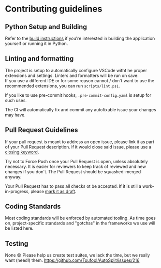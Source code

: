 <!-- This has to in the repository's root, `docs/`, or `.github/` directory to be picked by github. Read more at: https://docs.github.com/en/communities/setting-up-your-project-for-healthy-contributions/setting-guidelines-for-repository-contributors#about-contributing-guidelines -->

# Contributing guidelines

## Python Setup and Building

Refer to the [build instructions](/docs/build%20instructions.md) if you're interested in building the application yourself or running it in Python.  

## Linting and formatting

The project is setup to automatically configure VSCode witht he proper extensions and settings. Linters and formatters will be run on save.  
If you use a different IDE or for some reason cannot / don't want to use the recommended extensions, you can run `scripts/lint.ps1`.

If you like to use pre-commit hooks, `.pre-commit-config.yaml` is setup for such uses.

The CI will automatically fix and commit any autofixable issue your changes may have.

## Pull Request Guidelines

If your pull request is meant to address an open issue, please link it as part of your Pull Request description. If it would close said issue, please use a [closing keyword](https://docs.github.com/en/issues/tracking-your-work-with-issues/linking-a-pull-request-to-an-issue#linking-a-pull-request-to-an-issue-using-a-keyword).

Try not to Force Push once your Pull Request is open, unless absolutely necessary. It is easier for reviewers to keep track of reviewed and new changes if you don't. The Pull Request should be squashed-merged anyway.

Your Pull Request has to pass all checks ot be accepted. If it is still a work-in-progress, please [mark it as draft](https://docs.github.com/en/pull-requests/collaborating-with-pull-requests/proposing-changes-to-your-work-with-pull-requests/changing-the-stage-of-a-pull-request#converting-a-pull-request-to-a-draft).

## Coding Standards

Most coding standards will be enforced by automated tooling.
As time goes on, project-specific standards and "gotchas" in the frameworks we use will be listed here.

## Testing

None 😦 Please help us create test suites, we lack the time, but we really want (need!) them. <https://github.com/Toufool/AutoSplit/issues/216>
